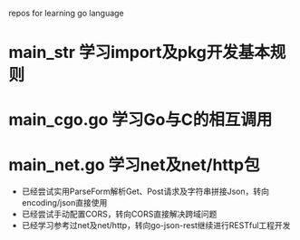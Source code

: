 repos for learning go language

# main_str 学习import及pkg开发基本规则

# main_cgo.go 学习Go与C的相互调用

# main_net.go 学习net及net/http包
- 已经尝试实用ParseForm解析Get、Post请求及字符串拼接Json，转向encoding/json直接使用
- 已经尝试手动配置CORS，转向CORS直接解决跨域问题
- 已经学习参考过net及net/http，转向go-json-rest继续进行RESTful工程开发

